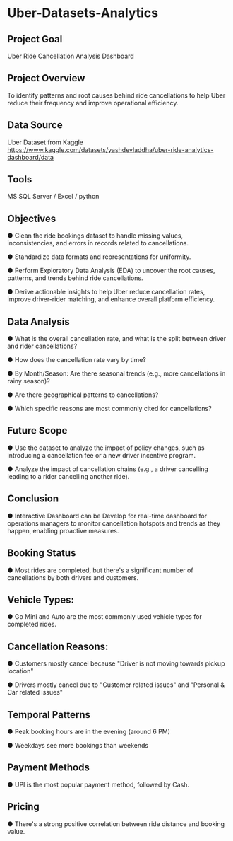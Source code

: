 # Uber-Datasets-Analytics 



## Project Goal

Uber Ride Cancellation Analysis Dashboard

## Project Overview

To identify patterns and root causes behind ride cancellations to help Uber reduce their frequency and improve operational efficiency.

## Data Source

Uber Dataset from Kaggle
https://www.kaggle.com/datasets/yashdevladdha/uber-ride-analytics-dashboard/data

## Tools

MS SQL Server / Excel / python

## Objectives

● Clean the ride bookings dataset to handle missing values, inconsistencies, and errors in
records related to cancellations.

● Standardize data formats and representations for uniformity.

● Perform Exploratory Data Analysis (EDA) to uncover the root causes, patterns, and trends
behind ride cancellations.

● Derive actionable insights to help Uber reduce cancellation rates, improve driver-rider
matching, and enhance overall platform efficiency.

## Data Analysis

● What is the overall cancellation rate, and what is the split between driver and rider
cancellations?

● How does the cancellation rate vary by time?

● By Month/Season: Are there seasonal trends (e.g., more cancellations in rainy season)?

● Are there geographical patterns to cancellations?

● Which specific reasons are most commonly cited for cancellations?

## Future Scope

● Use the dataset to analyze the impact of policy changes, such as introducing a cancellation fee
or a new driver incentive program.

● Analyze the impact of cancellation chains (e.g., a driver cancelling leading to a rider cancelling
another ride).

## Conclusion

● Interactive Dashboard can be Develop for real-time dashboard for operations managers to
monitor cancellation hotspots and trends as they happen, enabling proactive measures.

## Booking Status

● Most rides are completed, but there's a significant number of cancellations by both drivers and customers.

## Vehicle Types: 

● Go Mini and Auto are the most commonly used vehicle types for completed rides.

## Cancellation Reasons:

● Customers mostly cancel because "Driver is not moving towards pickup location"

● Drivers mostly cancel due to "Customer related issues" and "Personal & Car related issues"

## Temporal Patterns

● Peak booking hours are in the evening (around 6 PM)

● Weekdays see more bookings than weekends

## Payment Methods 

● UPI is the most popular payment method, followed by Cash.

## Pricing

● There's a strong positive correlation between ride distance and booking value.
